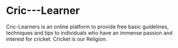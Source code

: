 # Cric---Learner
Cric-Learners is an online platform to provide free basic guidelines, techniques and tips to individuals who have an immense passion and interest for cricket. Cricket is our Religion.
